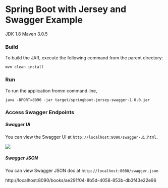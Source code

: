 Spring Boot with Jersey and Swagger Example
=============================================
JDK 1.8
Maven 3.0.5

### Build
To build the JAR, execute the following command from the parent directory:

```
mvn clean install
```

### Run
To run the application fromm command line,

```
java -DPORT=8090 -jar target/springboot-jersey-swagger-1.0.0.jar

```

### Access Swagger Endpoints

##### Swagger UI
You can view the Swagger UI at `http://localhost:8090/swagger-ui.html`.

![](./img/swagger-ui.png)

##### Swagger JSON
You can view Swagger JSON doc at `http://localhost:8080/swagger.json`

http://localhost:8090/books/ae291f04-8b5d-4058-853b-db3f43e22e96
